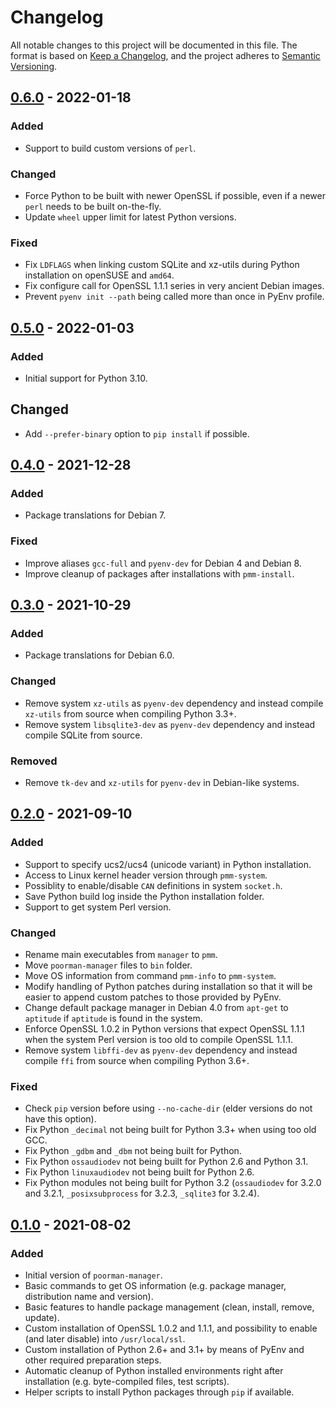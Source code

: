 # Changelog

All notable changes to this project will be documented in this file. The format
is based on [Keep a Changelog](https://keepachangelog.com/en/1.0.0/), and the
project adheres to [Semantic Versioning](https://semver.org/spec/v2.0.0.html).

## [0.6.0] - 2022-01-18

### Added
- Support to build custom versions of `perl`.

### Changed
- Force Python to be built with newer OpenSSL if possible, even if a newer
  `perl` needs to be built on-the-fly.
- Update `wheel` upper limit for latest Python versions.

### Fixed
- Fix `LDFLAGS` when linking custom SQLite and xz-utils during Python
  installation on openSUSE and `amd64`.
- Fix configure call for OpenSSL 1.1.1 series in very ancient Debian images.
- Prevent `pyenv init --path` being called more than once in PyEnv profile.

## [0.5.0] - 2022-01-03

### Added
- Initial support for Python 3.10.

## Changed
- Add `--prefer-binary` option to `pip install` if possible.

## [0.4.0] - 2021-12-28

### Added
- Package translations for Debian 7.

### Fixed
- Improve aliases `gcc-full` and `pyenv-dev` for Debian 4 and Debian 8.
- Improve cleanup of packages after installations with `pmm-install`.

## [0.3.0] - 2021-10-29

### Added
- Package translations for Debian 6.0.

### Changed
- Remove system `xz-utils` as `pyenv-dev` dependency and instead compile
  `xz-utils` from source when compiling Python 3.3+.
- Remove system `libsqlite3-dev` as `pyenv-dev` dependency and instead compile
  SQLite from source.

### Removed
- Remove `tk-dev` and `xz-utils` for `pyenv-dev` in Debian-like systems.

## [0.2.0] - 2021-09-10

### Added
- Support to specify ucs2/ucs4 (unicode variant) in Python installation.
- Access to Linux kernel header version through `pmm-system`.
- Possiblity to enable/disable `CAN` definitions in system `socket.h`.
- Save Python build log inside the Python installation folder.
- Support to get system Perl version.

### Changed
- Rename main executables from `manager` to `pmm`.
- Move `poorman-manager` files to `bin` folder.
- Move OS information from command `pmm-info` to `pmm-system`.
- Modify handling of Python patches during installation so that it will be
  easier to append custom patches to those provided by PyEnv.
- Change default package manager in Debian 4.0 from `apt-get` to `aptitude` if
  `aptitude` is found in the system.
- Enforce OpenSSL 1.0.2 in Python versions that expect OpenSSL 1.1.1 when the
  system Perl version is too old to compile OpenSSL 1.1.1.
- Remove system `libffi-dev` as `pyenv-dev` dependency and instead compile
  `ffi` from source when compiling Python 3.6+.

### Fixed
- Check `pip` version before using `--no-cache-dir` (elder versions do not have
  this option).
- Fix Python `_decimal` not being built for Python 3.3+ when using too old GCC.
- Fix Python `_gdbm` and `_dbm` not being built for Python.
- Fix Python `ossaudiodev` not being built for Python 2.6 and Python 3.1.
- Fix Python `linuxaudiodev` not being built for Python 2.6.
- Fix Python modules not being built for Python 3.2 (`ossaudiodev` for 3.2.0
  and 3.2.1, `_posixsubprocess` for 3.2.3, `_sqlite3` for 3.2.4).

## [0.1.0] - 2021-08-02

### Added
- Initial version of `poorman-manager`.
- Basic commands to get OS information (e.g. package manager, distribution
  name and version).
- Basic features to handle package management (clean, install, remove, update).
- Custom installation of OpenSSL 1.0.2 and 1.1.1, and possibility to enable
  (and later disable) into `/usr/local/ssl`.
- Custom installation of Python 2.6+ and 3.1+ by means of PyEnv and other
  required preparation steps.
- Automatic cleanup of Python installed environments right after installation
  (e.g. byte-compiled files, test scripts).
- Helper scripts to install Python packages through `pip` if available.


[Unreleased]:
https://github.com/molinav/poorman-manager/compare/v0.6.0...master
[0.6.0]:
https://github.com/molinav/poorman-manager/compare/v0.5.0...v0.6.0
[0.5.0]:
https://github.com/molinav/poorman-manager/compare/v0.4.0...v0.5.0
[0.4.0]:
https://github.com/molinav/poorman-manager/compare/v0.3.0...v0.4.0
[0.3.0]:
https://github.com/molinav/poorman-manager/compare/v0.2.0...v0.3.0
[0.2.0]:
https://github.com/molinav/poorman-manager/compare/v0.1.0...v0.2.0
[0.1.0]:
https://github.com/molinav/poorman-manager/releases/tag/v0.1.0
